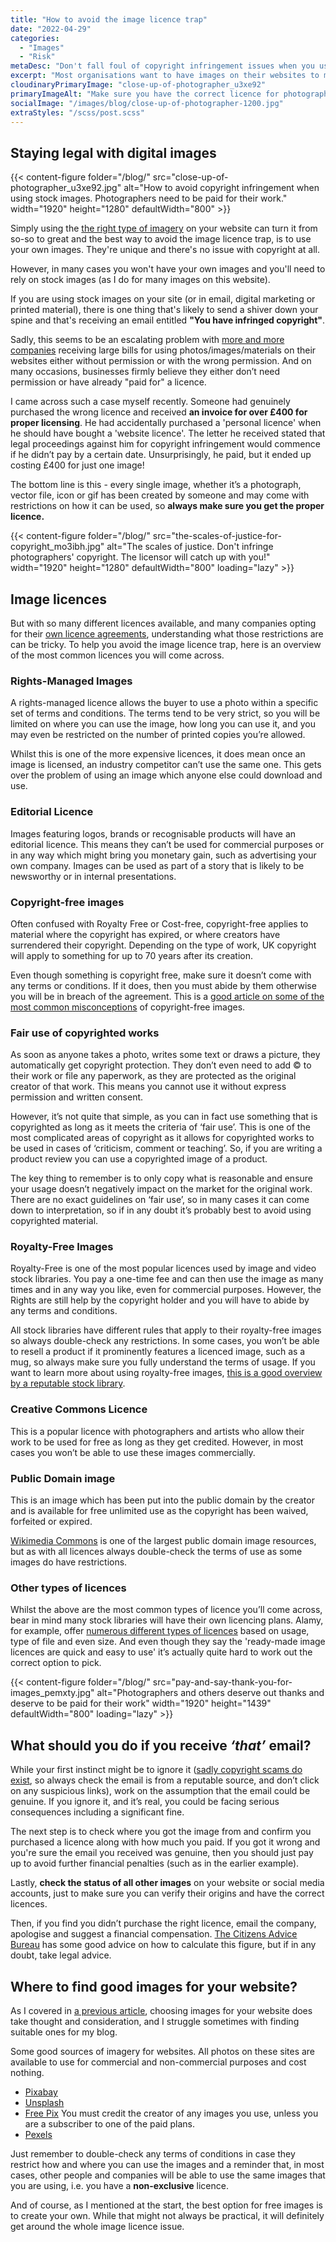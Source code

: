 ```yaml
---
title: "How to avoid the image licence trap"
date: "2022-04-29"
categories:
  - "Images"
  - "Risk"
metaDesc: "Don't fall foul of copyright infringement issues when you use stock images. Here we discuss options for avoiding the problem and staying legal."
excerpt: "Most organisations want to have images on their websites to make them more appealing - nothing wrong with that. However, many people (including me) make use of stock images from online image libraries. Again, nothing wrong with that. However, it is important to understand the licencing issues with stock images and these can vary from one image library to another. If you get it wrong, you may end up being fined for copyright infringement. Find out more about the different licences and how to stay legal."
cloudinaryPrimaryImage: "close-up-of-photographer_u3xe92"
primaryImageAlt: "Make sure you have the correct licence for photographs and other assets you use on your website, social media and other marketing."
socialImage: "/images/blog/close-up-of-photographer-1200.jpg"
extraStyles: "/scss/post.scss"
---
```


## Staying legal with digital images

{{< content-figure folder="/blog/"
src="close-up-of-photographer_u3xe92.jpg"
 alt="How to avoid copyright infringement when using stock images. Photographers need to be paid for their work."
width="1920" height="1280" defaultWidth="800" >}}

Simply using the [the right type of imagery](https://www.attractmore.uk/blog/choosing-images-for-your-website/) on your website can turn it from so-so to great and the best way to avoid the image licence trap, is to use your own images. They're unique and there's no issue with copyright at all.

However, in many cases you won't have your own images and you'll need to rely on stock images (as I do for many images on this website).

If you are using stock images on your site (or in email, digital marketing or printed material), there is one thing that's likely to send a shiver down your spine and that's receiving an email entitled **"You have infringed copyright"**.

Sadly, this seems to be an escalating problem with [more and more companies](https://www.computerweekly.com/news/252488167/Automated-image-recognition-How-using-free-photos-on-the-internet-can-lead-to-lawsuits-and-fines) receiving large bills for using photos/images/materials on their websites either without permission or with the wrong permission. And on many occasions, businesses firmly believe they either don’t need permission or have already "paid for" a licence.

I came across such a case myself recently. Someone had genuinely purchased the wrong licence and received **an invoice for over £400 for proper licensing**. He had accidentally purchased a 'personal licence' when he should have bought a 'website licence'. The letter he received stated that legal proceedings against him for copyright infringement would commence if he didn’t pay by a certain date. Unsurprisingly, he paid, but it ended up costing £400 for just one image!

The bottom line is this - every single image, whether it’s a photograph, vector file, icon or gif has been created by someone and may come with restrictions on how it can be used, so **always make sure you get the proper licence.**

{{< content-figure folder="/blog/"
src="the-scales-of-justice-for-copyright_mo3ibh.jpg"
alt="The scales of justice. Don't infringe photographers' copyright. The licensor will catch up with you!"
width="1920" height="1280" defaultWidth="800"
loading="lazy" >}}

## Image licences

But with so many different licences available, and many companies opting for their [own licence agreements](https://www.istockphoto.com/legal/license-agreement), understanding what those restrictions are can be tricky. To help you avoid the image licence trap, here is an overview of the most common licences you will come across.

### Rights-Managed Images

A rights-managed licence allows the buyer to use a photo within a specific set of terms and conditions. The terms tend to be very strict, so you will be limited on where you can use the image, how long you can use it, and you may even be restricted on the number of printed copies you’re allowed.

Whilst this is one of the more expensive licences, it does mean once an image is licensed, an industry competitor can’t use the same one. This gets over the problem of using an image which anyone else could download and use.

### Editorial Licence

Images featuring logos, brands or recognisable products will have an editorial licence. This means they can’t be used for commercial purposes or in any way which might bring you monetary gain, such as advertising your own company. Images can be used as part of a story that is likely to be newsworthy or in internal presentations.

### Copyright-free images

Often confused with Royalty Free or Cost-free, copyright-free applies to material where the copyright has expired, or where creators have surrendered their copyright. Depending on the type of work, UK copyright will apply to something for up to 70 years after its creation.

Even though something is copyright free, make sure it doesn’t come with any terms or conditions. If it does, then you must abide by them otherwise you will be in breach of the agreement. This is a [good article on some of the most common misconceptions](https://marketing.istockphoto.com/blog/what-is-meant-by-copyright-free-images/) of copyright-free images.

### Fair use of copyrighted works

As soon as anyone takes a photo, writes some text or draws a picture, they automatically get copyright protection. They don’t even need to add © to their work or file any paperwork, as they are protected as the original creator of that work. This means you cannot use it without express permission and written consent.

However, it’s not quite that simple, as you can in fact use something that is copyrighted as long as it meets the criteria of ‘fair use’. This is one of the most complicated areas of copyright as it allows for copyrighted works to be used in cases of ‘criticism, comment or teaching’. So, if you are writing a product review you can use a copyrighted image of a product.

The key thing to remember is to only copy what is reasonable and ensure your usage doesn’t negatively impact on the market for the original work. There are no exact guidelines on ‘fair use’, so in many cases it can come down to interpretation, so if in any doubt it’s probably best to avoid using copyrighted material.

### Royalty-Free Images

Royalty-Free is one of the most popular licences used by image and video stock libraries. You pay a one-time fee and can then use the image as many times and in any way you like, even for commercial purposes. However, the Rights are still help by the copyright holder and you will have to abide by any terms and conditions.

All stock libraries have different rules that apply to their royalty-free images so always double-check any restrictions. In some cases, you won’t be able to resell a product if it prominently features a licenced image, such as a mug, so always make sure you fully understand the terms of usage. If you want to learn more about using royalty-free images, [this is a good overview by a reputable stock library](https://marketing.istockphoto.com/blog/royalty-free-images/).

### Creative Commons Licence

This is a popular licence with photographers and artists who allow their work to be used for free as long as they get credited. However, in most cases you won’t be able to use these images commercially.

### Public Domain image

This is an image which has been put into the public domain by the creator and is available for free unlimited use as the copyright has been waived, forfeited or expired.

[Wikimedia Commons](https://commons.wikimedia.org/wiki/Main_Page) is one of the largest public domain image resources, but as with all licences always double-check the terms of use as some images do have restrictions.

### Other types of licences

Whilst the above are the most common types of licence you’ll come across, bear in mind many stock libraries will have their own licencing plans. Alamy, for example, offer [numerous different types of licences](https://www.alamy.com/licenses-and-pricing/) based on usage, type of file and even size. And even though they say the 'ready-made image licences are quick and easy to use' it’s actually quite hard to work out the correct option to pick.

{{< content-figure folder="/blog/"
src="pay-and-say-thank-you-for-images_pemxty.jpg"
alt="Photographers and others deserve out thanks and deserve to be paid for their work"
width="1920" height="1439" defaultWidth="800"
loading="lazy" >}}

## What should you do if you receive _‘that’_ email?

While your first instinct might be to ignore it ([sadly copyright scams do exist](https://www.plagiarismtoday.com/2021/03/10/webmasters-beware-of-copyright-scams/), so always check the email is from a reputable source, and don’t click on any suspicious links), work on the assumption that the email could be genuine. If you ignore it, and it’s real, you could be facing serious consequences including a significant fine.

The next step is to check where you got the image from and confirm you purchased a licence along with how much you paid. If you got it wrong and you're sure the email you received was genuine, then you should just pay up to avoid further financial penalties (such as in the earlier example).

Lastly, **check the status of all other images** on your website or social media accounts, just to make sure you can verify their origins and have the correct licences.

Then, if you find you didn’t purchase the right licence, email the company, apologise and suggest a financial compensation. [The Citizens Advice Bureau](https://www.citizensadvice.org.uk/scotland/consumer/copyright1/the-internet-filesharing-and-copyright/calculating-financial-compensation-for-online-copyright-infringement-s/) has some good advice on how to calculate this figure, but if in any doubt, take legal advice.

## Where to find good images for your website?

As I covered in [a previous article](https://www.attractmore.uk/blog/choosing-images-for-your-website/), choosing images for your website does take thought and consideration, and I struggle sometimes with finding suitable ones for my blog.

Some good sources of imagery for websites. All photos on these sites are available to use for commercial and non-commercial purposes and cost nothing.

- [Pixabay](https://pixabay.com/)
- [Unsplash](https://unsplash.com/)
- [Free Pix](https://www.freepik.com/) You must credit the creator of any images you use, unless you are a subscriber to one of the paid plans.
- [Pexels](https://www.pexels.com/)

Just remember to double-check any terms of conditions in case they restrict how and where you can use the images and a reminder that, in most cases, other people and companies will be able to use the same images that you are using, i.e. you have a **non-exclusive** licence.

And of course, as I mentioned at the start, the best option for free images is to create your own. While that might not always be practical, it will definitely get around the whole image licence issue.
